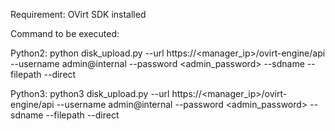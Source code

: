 Requirement: OVirt SDK installed

Command to be executed:

Python2: python disk_upload.py --url https://<manager_ip>/ovirt-engine/api --username admin@internal --password <admin_password> --sdname <storage group name> --filepath <file location> --direct

Python3: python3 disk_upload.py --url https://<manager_ip>/ovirt-engine/api --username admin@internal --password <admin_password> --sdname <storage group name> --filepath <file location> --direct
